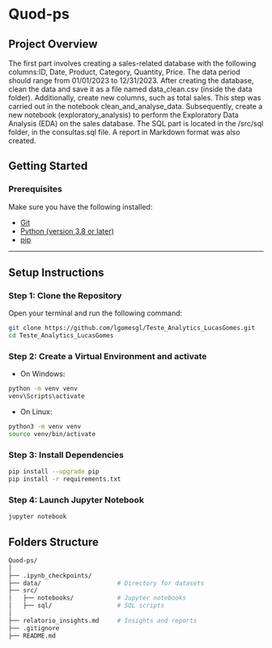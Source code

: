 # Quod-ps

## Project Overview

The first part involves creating a sales-related database with the following columns:ID, Date, Product, Category, Quantity, Price. The data period should range from 01/01/2023 to 12/31/2023. After creating the database, clean the data and save it as a file named data_clean.csv (inside the data folder). Additionally, create new columns, such as total sales. This step was carried out in the notebook clean_and_analyse_data. Subsequently, create a new notebook (exploratory_analysis) to perform the Exploratory Data Analysis (EDA) on the sales database. The SQL part is located in the /src/sql folder, in the consultas.sql file. A report in Markdown format was also created.

## Getting Started

### Prerequisites

Make sure you have the following installed:
- [Git](https://git-scm.com/)
- [Python (version 3.8 or later)](https://www.python.org/)
- [pip](https://pip.pypa.io/en/stable/installation/)

---

## Setup Instructions

### Step 1: Clone the Repository
Open your terminal and run the following command:

```bash
git clone https://github.com/lgomesgl/Teste_Analytics_LucasGomes.git
cd Teste_Analytics_LucasGomes
```

### Step 2: Create a Virtual Environment and activate

- On Windows:
```bash
python -m venv venv
venv\Scripts\activate
```

- On Linux:
```bash
python3 -m venv venv
source venv/bin/activate
```

### Step 3: Install Dependencies
```bash
pip install --upgrade pip
pip install -r requirements.txt
```

### Step 4: Launch Jupyter Notebook
```bash
jupyter notebook
```

## Folders Structure
```bash
Quod-ps/
│
├── .ipynb_checkpoints/       
├── data/                     # Directory for datasets
├── src/                      
│   ├── notebooks/            # Jupyter notebooks 
│   ├── sql/                  # SQL scripts
│
├── relatorio_insights.md     # Insights and reports
├── .gitignore               
├── README.md                 
```
